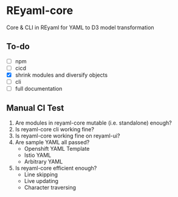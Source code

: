 # REyaml-core
 Core & CLI in REyaml for YAML to D3 model transformation

## To-do
- [ ] npm
- [ ] cicd
- [x] shrink modules and diversify objects
- [ ] cli
- [ ] full documentation

## Manual CI Test
1. Are modules in reyaml-core mutable (i.e. standalone) enough?
2. Is reyaml-core cli working fine?
3. Is reyaml-core working fine on reyaml-ui?
4. Are sample YAML all passed?
   - Openshift YAML Template
   - Istio YAML
   - Arbitrary YAML
5. Is reyaml-core efficient enough?
   - Line skipping
   - Live updating
   - Character traversing
